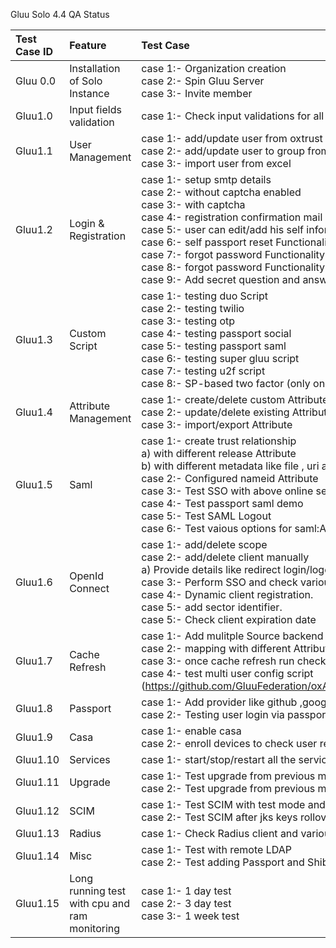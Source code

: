 Gluu Solo 4.4 QA Status

|Test Case ID| Feature                                                                  | Test Case | Assigned | Status |
|:-----------|:-------------------------------------------------------------------------|:----------|----------|--------|
|Gluu 0.0|Installation of Solo Instance|case 1:- Organization creation<br> case 2:- Spin Gluu Server<br> case 3:- Invite member|Mohit / Mohib|Tested by Mohib: OK|
|Gluu1.0| Input fields validation  |case 1:- Check input validations for all fields|Mohit|case 1 tested by Mohit: Saml,Passport,Openid inputFeild validation not working
|Gluu1.1|User Management |case 1:- add/update user from oxtrust<br>case 2:- add/update user to group from oxtust<br>case 3:- import user from excel|Mohit / Mohib| case 1 and case 2: tested by Mohib: OK case 3 tested by Mohit: OK|
|Gluu1.2|Login & Registration                                | case 1:- setup smtp details<br> case 2:- without captcha enabled <br>case 3:- with captcha<br>case 4:- registration confirmation mail<br>case 5:- user can edit/add his self information like password ,country etc<br>case 6:- self passport reset Functionality<br>case 7:- forgot password Functionality without captcha<br>case 8:- forgot password Functionality with captcha<br>case 9:- Add secret question and answer during registration|Mohib|All tests OK. One issue: if we provide wrong security answer it redirect to passwordresetresult.htm, where we get two different message |
|Gluu1.3|Custom Script |case 1:- testing duo Script<br>case 2:- testing twilio<br>case 3:- testing otp<br>case 4:- testing passport social<br>case 5:- testing passport saml<br>case 6:- testing super gluu script<br>case 7:- testing u2f script<br>case 8:- SP-based two factor (only one SP configured with 2FA)|Mohit|case1, case 2, case 3, case 4 case 6 and case 7 are tested by Mohit: OK|
|Gluu1.4|Attribute Management |case 1:- create/delete custom Attribute<br>case 2:- update/delete existing Attribute<br>case 3:- import/export Attribute|Mohib|https://github.com/GluuFederation/private/issues/481|
|Gluu1.5|Saml|case 1:- create trust relationship<br>a) with different release Attribute<br>b) with different metadata like file , uri and federation<br>case 2:- Configured nameid Attribute<br>case 3:- Test SSO with above online service available.<br>case 4:- Test passport saml demo<br>case 5:- Test SAML Logout<br>case 6:- Test vaious options for saml:AuthnContextClassRef|Mohib|case 1: OK (a and b ) Federation trust relationship crashing IDP service https://github.com/GluuFederation/private/issues/484. case 2: OK. case 3: OK. case 4: OK. case 5: SLO not working: https://github.com/GluuFederation/private/issues/482 case 6: OK|
|Gluu1.6|OpenId Connect|case 1:- add/delete scope<br>case 2:- add/delete client manually<br>a) Provide  details like redirect login/logout uri, scopes ,  response type etc.<br>case 3:- Perform SSO and check various response type including CIBA (added in 4.2).<br>case 4:- Dynamic client registration.<br>case 5:- add sector identifier.<br>case 5:- Check client expiration date|||
|Gluu1.7|Cache Refresh|case 1:- Add mulitple Source backend server<br>case 2:- mapping with different Attribute<br>case 3:- once cache refresh run check the user from user section<br>case 4:- test multi user config script (https://github.com/GluuFederation/oxAuth/tree/master/Server/integrations/basic.multi_auth_conf)|Mohit|case 1 tested:ok, case 2 tested:ok, case 3 tested: ok, case 4 tested: ok|
|Gluu1.8|Passport| case 1:- Add provider like github ,google,  fb.<br>case 2:- Testing user login via passport service|Mohit|case 1: tested: ok case 2 testd: OK|
|Gluu1.9|Casa|case 1:- enable casa<br>case 2:- enroll devices to check user registration.|Mohit||
|Gluu1.10|Services|case 1:- start/stop/restart all the services and container|||
|Gluu1.11|Upgrade|case 1:- Test upgrade from previous minor version<br>case 2:- Test upgrade from previous major version|||
|Gluu1.12|SCIM|case 1:- Test SCIM with test mode and with SCIM client<br>case 2:- Test SCIM after jks keys rollover|Mohit|case 1 tested: ok|
|Gluu1.13|Radius|case 1:- Check Radius client and various configurations|||
|Gluu1.14|Misc|case 1:- Test with remote LDAP<br> case 2:- Test adding Passport and Shibboleth components post installation|||
|Gluu1.15|Long running test with cpu and ram monitoring|case 1:- 1 day test <br> case 2:- 3 day test <br> case 3:- 1 week test |||
